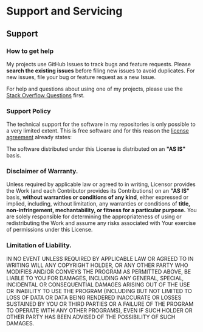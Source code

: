 # Support and Servicing

## Support

### How to get help

My projects use GitHub Issues to track bugs and feature requests. Please **search the existing issues** before filing new issues to avoid duplicates. For new issues, file your bug or feature request as a new Issue.

For help and questions about using one of my projects, please use the [Stack Overflow Questions](https://stackoverflow.com/questions/) first.

### Support Policy

The technical support for the software in my repositories is only possible to a very limited extent. This is free software and for this reason the [license agreement](LICENSE_AGREEMENT) already states:

The software distributed under this License is distributed on an **"AS IS"** basis.
    
### Disclaimer of Warranty. 
Unless required by applicable law or agreed to in writing, Licensor provides the Work (and each Contributor provides its Contributions) on an **"AS IS"** basis, **without warranties or conditions of any kind**, either expressed or implied, including, without limitation, any warranties or conditions of **title, non-infringement, mechantability, or fitness for a particular purpose.** You are solely responsible for determining the appropriateness of using or redistributing the Work and assume any risks associated with Your exercise of permissions under this License.

### Limitation of Liability.

IN NO EVENT UNLESS REQUIRED BY APPLICABLE LAW OR AGREED TO IN WRITING WILL ANY COPYRIGHT HOLDER, OR ANY OTHER PARTY WHO MODIFIES AND/OR CONVEYS THE PROGRAM AS PERMITTED ABOVE, BE LIABLE TO YOU FOR DAMAGES, INCLUDING ANY GENERAL, SPECIAL, INCIDENTAL OR CONSEQUENTIAL DAMAGES ARISING OUT OF THE USE OR INABILITY TO USE THE PROGRAM (INCLUDING BUT NOT LIMITED TO LOSS OF DATA OR DATA BEING RENDERED INACCURATE OR LOSSES SUSTAINED BY YOU OR THIRD PARTIES OR A FAILURE OF THE PROGRAM TO OPERATE WITH ANY OTHER PROGRAMS), EVEN IF SUCH HOLDER OR OTHER PARTY HAS BEEN ADVISED OF THE POSSIBILITY OF SUCH DAMAGES.

